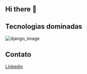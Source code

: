 ## Hi there 👋


## Tecnologias dominadas
![django_image](	https://img.shields.io/badge/Django-092E20?style=for-the-badge&logo=django&logoColor=green})

## Contato
[Linkedin](https://www.linkedin.com/in/vitorandradeschweitzer/)














<!--
**VitorAndradeSchweitzer/VitorAndradeSchweitzer** is a ✨ _special_ ✨ repository because its `README.md` (this file) appears on your GitHub profile.

Here are some ideas to get you started:

- 🔭 I’m currently working on ...
- 🌱 I’m currently learning ...
- 👯 I’m looking to collaborate on ...
- 🤔 I’m looking for help with ...
- 💬 Ask me about ...
- 📫 How to reach me: ...
- 😄 Pronouns: ...
- ⚡ Fun fact: ...
-->
